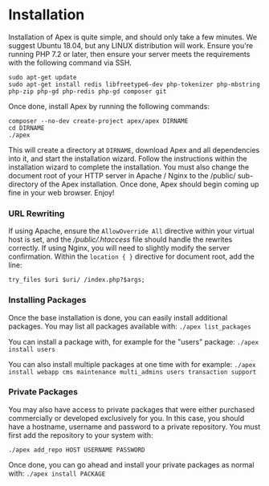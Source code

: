 
# Installation

Installation of Apex is quite simple, and should only take a few minutes.  We suggest Ubuntu 18.04, but any
LINUX distribution will work.  Ensure you're running PHP 7.2 or later, then ensure your server meets the
requirements with the following command via SSH.

~~~
sudo apt-get update
sudo apt-get install redis libfreetype6-dev php-tokenizer php-mbstring php-zip php-gd php-redis php-gd composer git
~~~

Once done, install Apex by running the following commands:
~~~
composer --no-dev create-project apex/apex DIRNAME
cd DIRNAME
./apex
~~~

This will create a directory at `DIRNAME`, download Apex and all dependencies into it, and start the installation wizard.  Follow the instructions 
within the installation wizard to complete the installation.  You must also change the document root of 
your HTTP server in Apache / Nginx to the /public/ sub-directory of the Apex installation.  Once done, Apex should begin coming up fine in your web browser.  Enjoy!


### URL Rewriting

If using Apache, ensure the `AllowOverride All` directive within your virtual host is set, and the
*/public/.htaccess* file should
handle the rewrites correctly.  If using Nginx, you will need to slightly modify the server confirmation.  Within the `location { }` directive for
document root, add the line:

`try_files $uri $uri/ /index.php?$args;`


### Installing Packages

Once the base installation is done, you can easily install additional packages.  You may list all packages
available with:  `./apex list_packages`

You can install a package with, for example for the "users" package:  `./apex install users`

You can also install multiple packages at one time with for example:  `./apex install webapp cms maintenance multi_admins users
transaction support`


### Private Packages

You may also have access to private packages that were either purchased commercially or developed exclusively
for you.  In this case, you should have a hostname, username and password to a private repository.  You must
first add the repository to your system with:

`./apex add_repo HOST USERNAME PASSWORD`

Once done, you can go ahead and install your private packages as normal with:  `./apex install PACKAGE`



